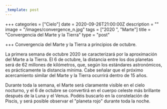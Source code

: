 ```yaml
---
_template: post
---
```


+++
categories = ["Cielo"]
date = 2020-09-26T21:00:00Z
description = ""
image = "/images/convergence_n.jpg"
tags = ["2020 ", "Marte"]
title = "Convergencia del Marte y la Tierra"
type = "post"

+++
Convergencia del Marte y la Tierra a principios de octubre.  
  
La primera semana de octubre 2020 se caracterizará por la aproximación del Marte a la Tierra. El 6 de octubre, la distancia entre los dos planetas será de 62 millones de kilómetros, que, según los estándares astronómicos, es prácticamente la distancia mínima. Cabe señalar que el próximo acercamiento similar del Marte y la Tierra ocurrirá dentro de 15 años.  
  
Durante toda la semana, el Marte será claramente visible en el cielo nocturno, y el 6 de octubre se convertirá en el cuerpo celeste más brillante después de la Luna y el Venus. Podéis buscarlo en la constelación de Piscis, y será posible observar el "planeta rojo" durante toda la noche.
